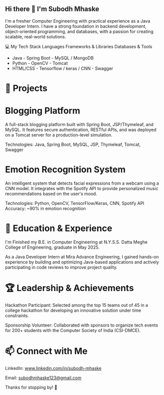 ## Hi there 👋 I'm Subodh Mhaske
I'm a fresher Computer Engineering with practical experience as a Java Developer Intern. I have a strong foundation in backend development, object-oriented programming, and databases, with a passion for creating scalable, real-world solutions.

💻 My Tech Stack
Languages            Frameworks & Libraries         Databases & Tools
- Java               - Spring Boot                  - MySQL / MongoDB
- Python             - OpenCV                       - Tomcat
- HTML/CSS           - Tensorflow / keras / CNN     - Swagger


# 🚀 Projects
# Blogging Platform
A full-stack blogging platform built with Spring Boot, JSP/Thymeleaf, and MySQL. It features secure authentication, RESTful APIs, and was deployed on a Tomcat server for a production-level simulation.

Technologies: Java, Spring Boot, MySQL, JSP, Thymeleaf, Tomcat, Swagger


# Emotion Recognition System
An intelligent system that detects facial expressions from a webcam using a CNN model. It integrates with the Spotify API to provide personalized music recommendations based on the user's mood.

Technologies: Python, OpenCV, TensorFlow/Keras, CNN, Spotify API
Accuracy: ~90% in emotion recognition


# 🌱 Education & Experience
I'm Finished my B.E. in Computer Engineering at N.Y.S.S. Datta Meghe College of Engineering, graduate in May 2025.

As a Java Developer Intern at Mira Advance Engineering, I gained hands-on experience by building and optimizing Java-based applications and actively participating in code reviews to improve project quality.

# 🏆 Leadership & Achievements
Hackathon Participant: Selected among the top 15 teams out of 45 in a college hackathon for developing an innovative solution under time constraints.

Sponsorship Volunteer: Collaborated with sponsors to organize tech events for 200+ students with the Computer Society of India (CSI-DMCE).

# 📫 Connect with Me
LinkedIn: www.linkedin.com/in/subodh-mhaske

Email: subodhmhaske123@gmail.com

Thanks for stopping by! 👋
